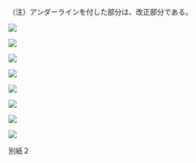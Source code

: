 （注）アンダーラインを付した部分は、改正部分である。

![](https://www.nta.go.jp/tmp/b1473207-98fe-458b-afbe-7e8554a26c52/images/fcfb9891ea2cd129d6d4772484cc0cd583186705df5ece215916379e5c264158.jpg)

![](https://www.nta.go.jp/tmp/b1473207-98fe-458b-afbe-7e8554a26c52/images/53bebb6e5a1a28fde290e1adc4a858bb2fe46f94e1ea9886ee1e7a3080a9a18d.jpg)

![](https://www.nta.go.jp/tmp/b1473207-98fe-458b-afbe-7e8554a26c52/images/28f65d709894f7d356a0209a53c864572b7d990db76dd927861fb8275c0eb029.jpg)

![](https://www.nta.go.jp/tmp/b1473207-98fe-458b-afbe-7e8554a26c52/images/b547f47b42d006ee272496ed00f011039bf51f346bbbdd45bdeef31b18257ec4.jpg)

![](https://www.nta.go.jp/tmp/b1473207-98fe-458b-afbe-7e8554a26c52/images/c5b36cbe2f60d28c588f69ce9b0ceba5fd7ec2ff71b2b61ec62dfceb869a1058.jpg)

![](https://www.nta.go.jp/tmp/b1473207-98fe-458b-afbe-7e8554a26c52/images/184a9ea5a007977454425e6b3f823d04233b3a535684f5490dbe0b0ef93693bc.jpg)

![](https://www.nta.go.jp/tmp/b1473207-98fe-458b-afbe-7e8554a26c52/images/bfe8c443f51372e651cafe875213341311474600c993655a79e90000f102de33.jpg)

![](https://www.nta.go.jp/tmp/b1473207-98fe-458b-afbe-7e8554a26c52/images/288cb2feda8b52fab36f42c520a0abb8f156bdb31eea2dcd73ffaaa56ee3a64e.jpg)

別紙２